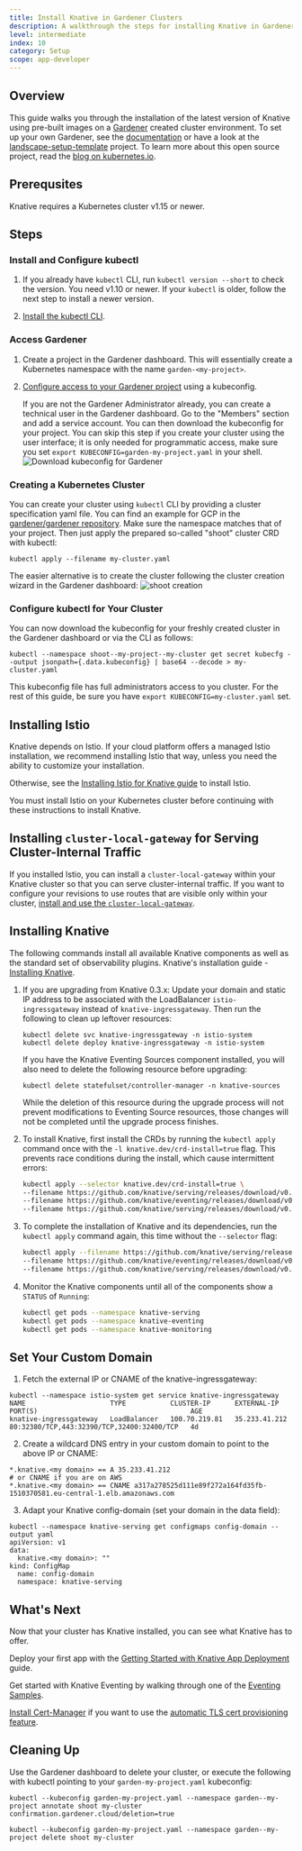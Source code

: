 ```yaml
---
title: Install Knative in Gardener Clusters
description: A walkthrough the steps for installing Knative in Gardener shoot clusters.
level: intermediate
index: 10
category: Setup
scope: app-developer
---
```


## Overview
This guide walks you through the installation of the latest version of Knative
using pre-built images on a [Gardener](https://gardener.cloud) created cluster
environment. To set up your own Gardener, see the
[documentation](https://github.com/gardener/gardener/blob/master/docs/README.md)
or have a look at the
[landscape-setup-template](https://github.com/gardener/landscape-setup-template)
project. To learn more about this open source project, read the
[blog on kubernetes.io](https://kubernetes.io/blog/2018/05/17/gardener/).

## Prerequsites

Knative requires a Kubernetes cluster v1.15 or newer.

## Steps

### Install and Configure kubectl

1.  If you already have `kubectl` CLI, run `kubectl version --short` to check
    the version. You need v1.10 or newer. If your `kubectl` is older, follow the
    next step to install a newer version.

2.  [Install the kubectl CLI](https://kubernetes.io/docs/tasks/tools/install-kubectl/#install-kubectl).

### Access Gardener

1.  Create a project in the Gardener dashboard. This will essentially create a
    Kubernetes namespace with the name `garden-<my-project>`.

2.  [Configure access to your Gardener project](https://kubernetes.io/docs/tasks/tools/install-kubectl/#configure-kubectl)
    using a kubeconfig. 
    
    If you are not the Gardener Administrator already, you
    can create a technical user in the Gardener dashboard. 
    Go to the "Members" section and add a service account. 
    You can then download the kubeconfig for your project. 
    You can skip this step if you create your cluster using the
    user interface; it is only needed for programmatic access, make sure you set
    `export KUBECONFIG=garden-my-project.yaml` in your shell.
    ![Download kubeconfig for Gardener](./images/gardener_service_account.png)

### Creating a Kubernetes Cluster

You can create your cluster using `kubectl` CLI by providing a cluster
specification yaml file. You can find an example for GCP in the 
[gardener/gardener repository](https://github.com/gardener/gardener/blob/master/example/90-shoot.yaml).
Make sure the namespace matches that of your project. Then just apply the
prepared so-called "shoot" cluster CRD with kubectl:

```
kubectl apply --filename my-cluster.yaml
```

The easier alternative is to create the cluster following the cluster creation
wizard in the Gardener dashboard:
![shoot creation](./images/gardener_shoot_creation.png "shoot creation via the dashboard")

### Configure kubectl for Your Cluster

You can now download the kubeconfig for your freshly created cluster in the
Gardener dashboard or via the CLI as follows:

```
kubectl --namespace shoot--my-project--my-cluster get secret kubecfg --output jsonpath={.data.kubeconfig} | base64 --decode > my-cluster.yaml
```

This kubeconfig file has full administrators access to you cluster. For the rest
of this guide, be sure you have `export KUBECONFIG=my-cluster.yaml` set.

## Installing Istio

Knative depends on Istio. If your cloud platform offers a managed Istio
installation, we recommend installing Istio that way, unless you need the
ability to customize your installation.

Otherwise, see the [Installing Istio for Knative guide](https://knative.dev/docs/install/installing-istio/)
to install Istio.

You must install Istio on your Kubernetes cluster before continuing with these
instructions to install Knative.

## Installing `cluster-local-gateway` for Serving Cluster-Internal Traffic

If you installed Istio, you can install a `cluster-local-gateway` within your Knative cluster so that you can serve cluster-internal traffic. If you want to configure your revisions to use routes that are visible only within your cluster, [install and use the `cluster-local-gateway`](https://knative.dev/docs/admin/install/knative-offerings/).

## Installing Knative

The following commands install all available Knative components as well as the
standard set of observability plugins. Knative's installation guide - [Installing Knative](https://knative.dev/docs/admin/install/).

1. If you are upgrading from Knative 0.3.x: Update your domain and static IP
   address to be associated with the LoadBalancer `istio-ingressgateway` instead
   of `knative-ingressgateway`. Then run the following to clean up leftover
   resources:

   ```
   kubectl delete svc knative-ingressgateway -n istio-system
   kubectl delete deploy knative-ingressgateway -n istio-system
   ```

   If you have the Knative Eventing Sources component installed, you will also
   need to delete the following resource before upgrading:

   ```
   kubectl delete statefulset/controller-manager -n knative-sources
   ```

   While the deletion of this resource during the upgrade process will not
   prevent modifications to Eventing Source resources, those changes will not be
   completed until the upgrade process finishes.

1. To install Knative, first install the CRDs by running the `kubectl apply`
   command once with the `-l knative.dev/crd-install=true` flag. This prevents
   race conditions during the install, which cause intermittent errors:

   ```bash
   kubectl apply --selector knative.dev/crd-install=true \
   --filename https://github.com/knative/serving/releases/download/v0.12.1/serving.yaml \
   --filename https://github.com/knative/eventing/releases/download/v0.12.1/eventing.yaml \
   --filename https://github.com/knative/serving/releases/download/v0.12.1/monitoring.yaml
   ```

1. To complete the installation of Knative and its dependencies, run the
   `kubectl apply` command again, this time without the `--selector` flag:

   ```bash
   kubectl apply --filename https://github.com/knative/serving/releases/download/v0.12.1/serving.yaml \
   --filename https://github.com/knative/eventing/releases/download/v0.12.1/eventing.yaml \
   --filename https://github.com/knative/serving/releases/download/v0.12.1/monitoring.yaml
   ```

2. Monitor the Knative components until all of the components show a `STATUS` of
   `Running`:
   ```bash
   kubectl get pods --namespace knative-serving
   kubectl get pods --namespace knative-eventing
   kubectl get pods --namespace knative-monitoring
   ```

## Set Your Custom Domain

1.  Fetch the external IP or CNAME of the knative-ingressgateway:

```
kubectl --namespace istio-system get service knative-ingressgateway
NAME                     TYPE           CLUSTER-IP      EXTERNAL-IP     PORT(S)                                      AGE
knative-ingressgateway   LoadBalancer   100.70.219.81   35.233.41.212   80:32380/TCP,443:32390/TCP,32400:32400/TCP   4d
```

2.  Create a wildcard DNS entry in your custom domain to point to the above IP or
    CNAME:

```
*.knative.<my domain> == A 35.233.41.212
# or CNAME if you are on AWS
*.knative.<my domain> == CNAME a317a278525d111e89f272a164fd35fb-1510370581.eu-central-1.elb.amazonaws.com
```

3.  Adapt your Knative config-domain (set your domain in the data field):

```
kubectl --namespace knative-serving get configmaps config-domain --output yaml
apiVersion: v1
data:
  knative.<my domain>: ""
kind: ConfigMap
  name: config-domain
  namespace: knative-serving
```

## What's Next

Now that your cluster has Knative installed, you can see what Knative has to
offer.

Deploy your first app with the
[Getting Started with Knative App Deployment](https://knative.dev/docs/serving/getting-started-knative-app/)
guide.

Get started with Knative Eventing by walking through one of the
[Eventing Samples](https://knative.dev/docs/eventing/samples/).

[Install Cert-Manager](https://knative.dev/docs/serving/installing-cert-manager/) if you want to use the
[automatic TLS cert provisioning feature](https://knative.dev/docs/serving/encryption/enabling-automatic-tls-certificate-provisioning/).

## Cleaning Up

Use the Gardener dashboard to delete your cluster, or execute the following with
kubectl pointing to your `garden-my-project.yaml` kubeconfig:

```
kubectl --kubeconfig garden-my-project.yaml --namespace garden--my-project annotate shoot my-cluster confirmation.gardener.cloud/deletion=true

kubectl --kubeconfig garden-my-project.yaml --namespace garden--my-project delete shoot my-cluster
```